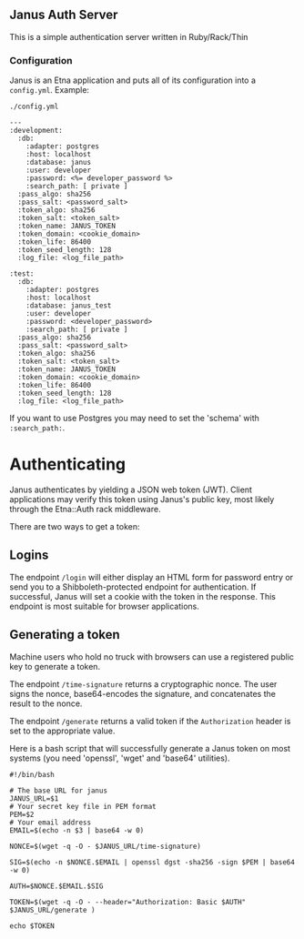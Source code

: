 ## Janus Auth Server
This is a simple authentication server written in Ruby/Rack/Thin

### Configuration

Janus is an Etna application and puts all of its configuration into a `config.yml`. Example:

`./config.yml`

```
---
:development:
  :db:
    :adapter: postgres
    :host: localhost
    :database: janus
    :user: developer
    :password: <%= developer_password %>
    :search_path: [ private ]
  :pass_algo: sha256
  :pass_salt: <password_salt>
  :token_algo: sha256
  :token_salt: <token_salt>
  :token_name: JANUS_TOKEN
  :token_domain: <cookie_domain>
  :token_life: 86400
  :token_seed_length: 128
  :log_file: <log_file_path>

:test:
  :db:
    :adapter: postgres
    :host: localhost
    :database: janus_test
    :user: developer
    :password: <developer_password>
    :search_path: [ private ]
  :pass_algo: sha256
  :pass_salt: <password_salt>
  :token_algo: sha256
  :token_salt: <token_salt>
  :token_name: JANUS_TOKEN
  :token_domain: <cookie_domain>
  :token_life: 86400
  :token_seed_length: 128
  :log_file: <log_file_path>
```

If you want to use Postgres you may need to set the 'schema' with `:search_path:`.

# Authenticating

Janus authenticates by yielding a JSON web token (JWT).
Client applications may verify this token using Janus's
public key, most likely through the Etna::Auth rack
middleware.

There are two ways to get a token:

## Logins

The endpoint `/login` will either display an HTML form for password entry or send you to a Shibboleth-protected endpoint for authentication. If successful, Janus will set a cookie with the token in the response. This endpoint is most suitable for browser applications.

## Generating a token

Machine users who hold no truck with browsers can use a registered public key to generate a token.

The endpoint `/time-signature` returns a cryptographic nonce. The user signs the nonce, base64-encodes the signature, and concatenates the result to the nonce.

The endpoint `/generate` returns a valid token if the `Authorization` header is set to the appropriate value.

Here is a bash script that will successfully generate a Janus token on most systems (you need 'openssl', 'wget' and 'base64' utilities).

```
#!/bin/bash

# The base URL for janus
JANUS_URL=$1
# Your secret key file in PEM format
PEM=$2
# Your email address
EMAIL=$(echo -n $3 | base64 -w 0)

NONCE=$(wget -q -O - $JANUS_URL/time-signature)

SIG=$(echo -n $NONCE.$EMAIL | openssl dgst -sha256 -sign $PEM | base64 -w 0)

AUTH=$NONCE.$EMAIL.$SIG

TOKEN=$(wget -q -O - --header="Authorization: Basic $AUTH" $JANUS_URL/generate )

echo $TOKEN
```
